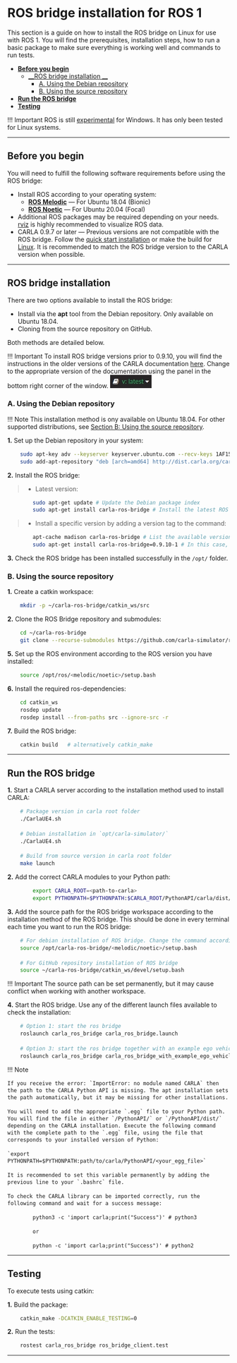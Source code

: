 # ROS bridge installation for ROS 1

This section is a guide on how to install the ROS bridge on Linux for use with ROS 1. You will find the prerequisites, installation steps, how to run a basic package to make sure everything is working well and commands to run tests.

- [__Before you begin__](#before-you-begin)
    - [__ROS bridge installation __](#ros-bridge-installation)
        - [A. Using the Debian repository](#a-using-the-debian-repository)
        - [B. Using the source repository](#b-using-the-source-repository)
- [__Run the ROS bridge__](#run-the-ros-bridge)
- [__Testing__](#testing)

!!! Important
    ROS is still [experimental](http://wiki.ros.org/noetic/Installation) for Windows. It has only been tested for Linux systems.

---
## Before you begin

You will need to fulfill the following software requirements before using the ROS bridge:

- Install ROS according to your operating system:
    - [__ROS Melodic__](https://wiki.ros.org/melodic/Installation/Ubuntu) — For Ubuntu 18.04 (Bionic)
    - [__ROS Noetic__](https://wiki.ros.org/noetic#Installation) — For Ubuntu 20.04 (Focal)
- Additional ROS packages may be required depending on your needs. [rviz](https://wiki.ros.org/rviz) is highly recommended to visualize ROS data.
- CARLA 0.9.7 or later — Previous versions are not compatible with the ROS bridge. Follow the [quick start installation](https://carla.readthedocs.io/en/latest/start_quickstart/) or make the build for [Linux](https://carla.readthedocs.io/en/latest/build_linux/). It is recommended to match the ROS bridge version to the CARLA version when possible.

---
## ROS bridge installation

There are two options available to install the ROS bridge:

- Install via the __apt__ tool from the Debian repository. Only available on Ubuntu 18.04.
- Cloning from the source repository on GitHub.

 Both methods are detailed below.

!!! Important
    To install ROS bridge versions prior to 0.9.10, you will find the instructions in the older versions of the CARLA documentation [here](https://carla.readthedocs.io/en/0.9.10/ros_installation/). Change to the appropriate version of the documentation using the panel in the bottom right corner of the window. ![docs_version_panel](images/docs_version_panel.jpg)

### A. Using the Debian repository

!!! Note
    This installation method is ony available on Ubuntu 18.04. For other supported distributions, see [Section B: Using the source repository](#b-using-the-source-repository).

__1.__ Set up the Debian repository in your system:
```sh
    sudo apt-key adv --keyserver keyserver.ubuntu.com --recv-keys 1AF1527DE64CB8D9
    sudo add-apt-repository "deb [arch=amd64] http://dist.carla.org/carla $(lsb_release -sc) main"
```

__2.__ Install the ROS bridge:

> - Latest version:
```sh
        sudo apt-get update # Update the Debian package index
        sudo apt-get install carla-ros-bridge # Install the latest ROS bridge version, or update the current installation
```

> - Install a specific version by adding a version tag to the command:
```sh
        apt-cache madison carla-ros-bridge # List the available versions of the ROS bridge
        sudo apt-get install carla-ros-bridge=0.9.10-1 # In this case, "0.9.10" refers to the ROS bridge version, and "1" to the Debian revision
```

__3.__ Check the ROS bridge has been installed successfully in the `/opt/` folder.

### B. Using the source repository


__1.__ Create a catkin workspace:
```sh
    mkdir -p ~/carla-ros-bridge/catkin_ws/src
```

__2.__ Clone the ROS Bridge repository and submodules:
```sh
    cd ~/carla-ros-bridge
    git clone --recurse-submodules https://github.com/carla-simulator/ros-bridge.git catkin_ws/src/ros-bridge
```

__5.__ Set up the ROS environment according to the ROS version you have installed:
```sh
    source /opt/ros/<melodic/noetic>/setup.bash
```
__6.__ Install the required ros-dependencies:
```sh
    cd catkin_ws
    rosdep update
    rosdep install --from-paths src --ignore-src -r
```

__7.__ Build the ROS bridge:
```sh
    catkin build   # alternatively catkin_make
```

---

## Run the ROS bridge

__1.__ Start a CARLA server according to the installation method used to install CARLA:
```sh
    # Package version in carla root folder
    ./CarlaUE4.sh

    # Debian installation in `opt/carla-simulator/`
    ./CarlaUE4.sh

    # Build from source version in carla root folder
    make launch
```

__2.__ Add the correct CARLA modules to your Python path:

```sh
        export CARLA_ROOT=<path-to-carla>
        export PYTHONPATH=$PYTHONPATH:$CARLA_ROOT/PythonAPI/carla/dist/carla-<carla_version_and_arch>.egg:$CARLA_ROOT/PythonAPI/carla
```

__3.__ Add the source path for the ROS bridge workspace according to the installation method of the ROS bridge. This should be done in every terminal each time you want to run the ROS bridge:

```sh
    # For debian installation of ROS bridge. Change the command according to your installed version of ROS.
    source /opt/carla-ros-bridge/<melodic/noetic>/setup.bash

    # For GitHub repository installation of ROS bridge
    source ~/carla-ros-bridge/catkin_ws/devel/setup.bash
```

!!! Important
    The source path can be set permanently, but it may cause conflict when working with another workspace.

__4.__ Start the ROS bridge. Use any of the different launch files available to check the installation:

```sh
    # Option 1: start the ros bridge
    roslaunch carla_ros_bridge carla_ros_bridge.launch

    # Option 3: start the ros bridge together with an example ego vehicle
    roslaunch carla_ros_bridge carla_ros_bridge_with_example_ego_vehicle.launch
```


!!! Note

    If you receive the error: `ImportError: no module named CARLA` then the path to the CARLA Python API is missing. The apt installation sets the path automatically, but it may be missing for other installations.

    You will need to add the appropriate `.egg` file to your Python path. You will find the file in either `/PythonAPI/` or `/PythonAPI/dist/` depending on the CARLA installation. Execute the following command with the complete path to the `.egg` file, using the file that corresponds to your installed version of Python:

    `export PYTHONPATH=$PYTHONPATH:path/to/carla/PythonAPI/<your_egg_file>`

    It is recommended to set this variable permanently by adding the previous line to your `.bashrc` file.

    To check the CARLA library can be imported correctly, run the following command and wait for a success message:

            python3 -c 'import carla;print("Success")' # python3

            or

            python -c 'import carla;print("Success")' # python2

---

## Testing

To execute tests using catkin:

__1.__ Build the package:

```sh
    catkin_make -DCATKIN_ENABLE_TESTING=0
```

__2.__ Run the tests:

```sh
    rostest carla_ros_bridge ros_bridge_client.test
```

---
